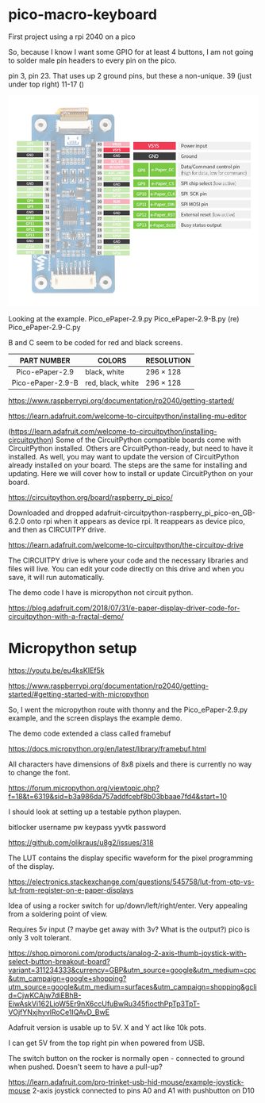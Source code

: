 # pico-macro-keyboard
First project using a rpi 2040 on a pico

So, because I know I want some GPIO for at least 4 buttons, I am not going to solder male pin headers to every pin on the pico.

pin 3, pin 23. That uses up 2 ground pins, but these a non-unique.
39 (just under top right)
11-17 ()

![Alt text](./Pico-ePaper-2.9-details-inter.jpg)

Looking at the example.
Pico_ePaper-2.9.py
Pico_ePaper-2.9-B.py (re)
Pico_ePaper-2.9-C.py

B and C seem to be coded for red and black screens.

| PART NUMBER 	| COLORS 	| RESOLUTION 	|
|:-:	|-	|-	|
| Pico-ePaper-2.9 	| black, white 	| 296 × 128 	|
| Pico-ePaper-2.9-B 	| red, black, white 	| 296 × 128 	|


https://www.raspberrypi.org/documentation/rp2040/getting-started/

https://learn.adafruit.com/welcome-to-circuitpython/installing-mu-editor

(https://learn.adafruit.com/welcome-to-circuitpython/installing-circuitpython)
Some of the CircuitPython compatible boards come with CircuitPython installed. Others are CircuitPython-ready, but need to have it installed. As well, you may want to update the version of CircuitPython already installed on your board. The steps are the same for installing and updating. Here we will cover how to install or update CircuitPython on your board.

https://circuitpython.org/board/raspberry_pi_pico/

Downloaded and dropped adafruit-circuitpython-raspberry_pi_pico-en_GB-6.2.0 onto rpi when it appears as device rpi.
It reappears as device pico, and then as CIRCUITPY drive.

https://learn.adafruit.com/welcome-to-circuitpython/the-circuitpy-drive

The CIRCUITPY drive is where your code and the necessary libraries and files will live. You can edit your code directly on this drive and when you save, it will run automatically. 

The demo code I have is micropython not circuit python.

https://blog.adafruit.com/2018/07/31/e-paper-display-driver-code-for-circuitpython-with-a-fractal-demo/

# Micropython setup # 

https://youtu.be/eu4ksKIEf5k

https://www.raspberrypi.org/documentation/rp2040/getting-started/#getting-started-with-micropython

So, I went the micropython route with thonny and the Pico_ePaper-2.9.py example, and the screen displays the example demo.

The demo code extended a class called framebuf

https://docs.micropython.org/en/latest/library/framebuf.html

All characters have dimensions of 8x8 pixels and there is currently no way to change the font.

https://forum.micropython.org/viewtopic.php?f=18&t=6319&sid=b3a986da757addfcebf8b03bbaae7fd4&start=10

I should look at setting up a testable python playpen.


bitlocker
username
pw
keypass
yyvtk password

https://github.com/olikraus/u8g2/issues/318

The LUT contains the display specific waveform for the pixel programming of the display.

https://electronics.stackexchange.com/questions/545758/lut-from-otp-vs-lut-from-register-on-e-paper-displays


Idea of using a rocker switch for up/down/left/right/enter.
Very appealing from a soldering point of view.

Requires 5v input (? maybe get away with 3v? What is the output?) pico is only 3 volt tolerant.

https://shop.pimoroni.com/products/analog-2-axis-thumb-joystick-with-select-button-breakout-board?variant=311234333&currency=GBP&utm_source=google&utm_medium=cpc&utm_campaign=google+shopping?utm_source=google&utm_medium=surfaces&utm_campaign=shopping&gclid=CjwKCAjw7diEBhB-EiwAskVi162LioW5Er9nX6ccUfuBwRu345fiocthPpTp3TpT-VOjfYNxjhyvlRoCe1IQAvD_BwE

Adafruit version is usable up to 5V.
X and Y act like 10k pots.

I can get 5V from the top right pin when powered from USB.

The switch button on the rocker is normally open - connected to ground when pushed. Doesn't seem to have a pull-up?

https://learn.adafruit.com/pro-trinket-usb-hid-mouse/example-joystick-mouse
2-axis joystick connected to pins A0 and A1 with pushbutton on D10
